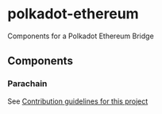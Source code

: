 # polkadot-ethereum
Components for a Polkadot Ethereum Bridge

## Components

### Parachain

See [Contribution guidelines for this project](parachain/README.md)
